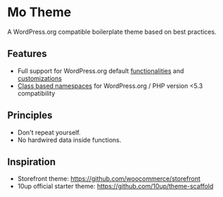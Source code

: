 # Mo Theme

A WordPress.org compatible boilerplate theme based on best practices.

## Features

* Full support for WordPress.org default [functionalities](https://developer.wordpress.org/themes/functionality/) and [customizations](https://developer.wordpress.org/themes/customize-api/)
* [Class based namespaces](https://10up.github.io/Engineering-Best-Practices/php/#design-patterns) for WordPress.org / PHP version <5.3 compatibility

## Principles

* Don't repeat yourself.
* No hardwired data inside functions.

## Inspiration

* Storefront theme: https://github.com/woocommerce/storefront
* 10up official starter theme: https://github.com/10up/theme-scaffold
